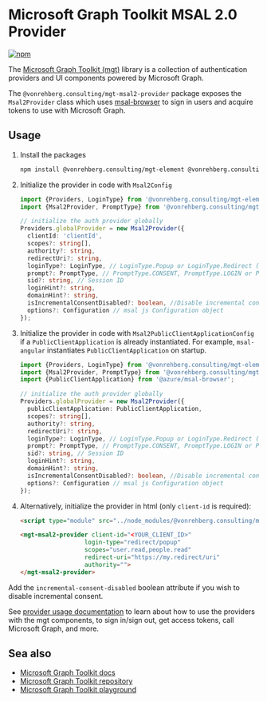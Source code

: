 # Microsoft Graph Toolkit MSAL 2.0 Provider

[![npm](https://img.shields.io/npm/v/@vonrehberg.consulting/mgt-msal2-provider?style=for-the-badge)](https://www.npmjs.com/package/@vonrehberg.consulting/mgt-msal2-provider)

The [Microsoft Graph Toolkit (mgt)](https://aka.ms/mgt) library is a collection of authentication providers and UI components powered by Microsoft Graph. 

The `@vonrehberg.consulting/mgt-msal2-provider` package exposes the `Msal2Provider` class which uses [msal-browser](https://www.npmjs.com/package/@azure/msal-browser) to sign in users and acquire tokens to use with Microsoft Graph.


## Usage

1. Install the packages

    ```bash
    npm install @vonrehberg.consulting/mgt-element @vonrehberg.consulting/mgt-msal2-provider
    ```

2. Initialize the provider in code with `Msal2Config`

    ```ts
    import {Providers, LoginType} from '@vonrehberg.consulting/mgt-element';
    import {Msal2Provider, PromptType} from '@vonrehberg.consulting/mgt-msal2-provider';

    // initialize the auth provider globally
    Providers.globalProvider = new Msal2Provider({
      clientId: 'clientId',
      scopes?: string[],
      authority?: string,
      redirectUri?: string,
      loginType?: LoginType, // LoginType.Popup or LoginType.Redirect (redirect is default)
      prompt?: PromptType, // PromptType.CONSENT, PromptType.LOGIN or PromptType.SELECT_ACCOUNT
      sid?: string, // Session ID
      loginHint?: string,
      domainHint?: string,
      isIncrementalConsentDisabled?: boolean, //Disable incremental consent, true by default
      options?: Configuration // msal js Configuration object
    });
    ```

3. Initialize the provider in code with `Msal2PublicClientApplicationConfig` if a `PublicClientApplication` is already instantiated. For example, `msal-angular` instantiates `PublicClientApplication` on startup.

    ```ts
    import {Providers, LoginType} from '@vonrehberg.consulting/mgt-element';
    import {Msal2Provider, PromptType} from '@vonrehberg.consulting/mgt-msal2-provider';
    import {PublicClientApplication} from '@azure/msal-browser';

    // initialize the auth provider globally
    Providers.globalProvider = new Msal2Provider({
      publicClientApplication: PublicClientApplication,
      scopes?: string[],
      authority?: string,
      redirectUri?: string,
      loginType?: LoginType, // LoginType.Popup or LoginType.Redirect (redirect is default)
      prompt?: PromptType, // PromptType.CONSENT, PromptType.LOGIN or PromptType.SELECT_ACCOUNT
      sid?: string, // Session ID
      loginHint?: string,
      domainHint?: string,
      isIncrementalConsentDisabled?: boolean, //Disable incremental consent, true by default
      options?: Configuration // msal js Configuration object
    });
    ```

4. Alternatively, initialize the provider in html (only `client-id` is required):

    ```html
    <script type="module" src="../node_modules/@vonrehberg.consulting/mgt-msal2-provider/dist/es6/index.js" />

    <mgt-msal2-provider client-id="<YOUR_CLIENT_ID>"
                      login-type="redirect/popup" 
                      scopes="user.read,people.read" 
                      redirect-uri="https://my.redirect/uri" 
                      authority=""> 
    </mgt-msal2-provider> 
    ```
Add the `incremental-consent-disabled` boolean attribute if you wish to disable incremental consent.

See [provider usage documentation](https://learn.microsoft.com/graph/toolkit/providers) to learn about how to use the providers with the mgt components, to sign in/sign out, get access tokens, call Microsoft Graph, and more.

## Sea also
* [Microsoft Graph Toolkit docs](https://aka.ms/mgt-docs)
* [Microsoft Graph Toolkit repository](https://aka.ms/mgt)
* [Microsoft Graph Toolkit playground](https://mgt.dev)
